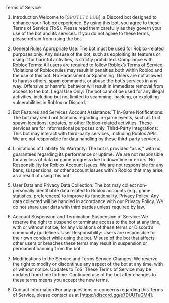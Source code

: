 Terms of Service
1. Introduction
Welcome to [𝚂𝙿𝙾𝚃𝙸𝙵𝚈 𝙷𝚄𝙱], a Discord bot designed to enhance your Roblox experience. By using this bot, you agree to these Terms of Service (ToS). Please read them carefully as they govern your use of the bot and its services. If you do not agree to these terms, please refrain from using the bot.

2. General Rules
Appropriate Use: The bot must be used for Roblox-related purposes only. Any misuse of the bot, such as exploiting its features or using it for harmful activities, is strictly prohibited.
Compliance with Roblox Terms: All users are required to follow Roblox’s Terms of Service. Violations of Roblox rules may result in penalties both within Roblox and the use of this bot.
No Harassment or Spamming: Users are not allowed to harass others, spam commands, or abuse the bot's services in any way. Offensive or harmful behavior will result in immediate removal from access to the bot.
Legal Use Only: The bot cannot be used for any illegal activities, including but not limited to scamming, hacking, or exploiting vulnerabilities in Roblox or Discord.
3. Bot Features and Services
Account Assistance: T
In-Game Notifications: The bot may send notifications regarding in-game events, such as fruit spawn locations, updates, or other Roblox-related activities. These services are for informational purposes only.
Third-Party Integrations: This bot may interact with third-party services, including Roblox APIs. We are not responsible for data handling by these third-party services.
4. Limitations of Liability
No Warranty: The bot is provided "as is," with no guarantees regarding its performance or uptime. We are not responsible for any loss of data or game progress due to downtime or errors.
No Responsibility for Roblox Account Issues: We are not responsible for any bans, suspensions, or other account issues within Roblox that may arise as a result of using this bot.
5. User Data and Privacy
Data Collection: The bot may collect non-personally identifiable data related to Roblox accounts (e.g., game statistics, preferences) to improve its functionality.
Privacy Policy: Any data collected will be handled in accordance with our Privacy Policy. We do not share user data with third parties unless required by law.
6. Account Suspension and Termination
Suspension of Service: We reserve the right to suspend or terminate access to the bot at any time, with or without notice, for any violations of these terms or Discord’s community guidelines.
User Responsibility: Users are responsible for their own conduct while using the bot. Misuse of the bot that affects other users or breaches these terms may result in suspension or permanent banning from the bot.
7. Modifications to the Service and Terms
Service Changes: We reserve the right to modify or discontinue any aspect of the bot at any time, with or without notice.
Updates to ToS: These Terms of Service may be updated from time to time. Continued use of the bot after changes to these terms means you accept the new terms.
8. Contact Information
For any questions or concerns regarding this Terms of Service, please contact us at [https://discord.gg/e7DUUTuGM4].
